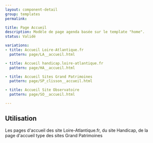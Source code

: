 ```yaml
---
layout: component-detail
group: templates
permalink:

title: Page Accueil
description: Modèle de page agenda basée sur le template "home".
status: Validé

variations:
- title: Accueil Loire-Atlantique.fr
  pattern: page/LA__accueil.html

- title: Accueil handicap.loire-atlantique.fr
  pattern: page/HA__accueil.html

- title: Accueil Sites Grand Patrimoines
  pattern: page/SP_clisson__accueil.html

- title: Accueil Site Observatoire
  pattern: page/SO__accueil.html

---
```

## Utilisation

Les pages d'accueil des site Loire-Atlantique.fr, du site Handicap, de la page d'accueil type des sites Grand Patrimoines
